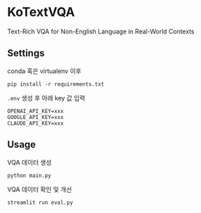 # KoTextVQA
Text-Rich VQA for Non-English Language in Real-World Contexts

## Settings
conda 혹은 virtualenv 이후
```
pip install -r requirements.txt
```

`.env` 생성 후 아래 key 값 입력
```
OPENAI_API_KEY=xxx
GOOGLE_API_KEY=xxx
CLAUDE_API_KEY=xxx
```

## Usage
VQA 데이터 생성
```
python main.py
```

VQA 데이터 확인 및 개선
```
streamlit run eval.py
```